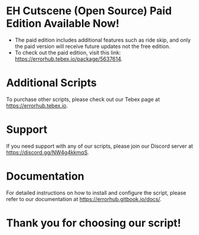 # EH Cutscene (Open Source) Paid Edition Available Now!

* The paid edition includes additional features such as ride skip, and only the paid version will receive future updates not the free edition.
* To check out the paid edition, visit this link: https://errorhub.tebex.io/package/5637614.

# Additional Scripts
To purchase other scripts, please check out our Tebex page at https://errorhub.tebex.io.

# Support
If you need support with any of our scripts, please join our Discord server at https://discord.gg/NW4g4kkmqS.

# Documentation
For detailed instructions on how to install and configure the script, please refer to our documentation at https://errorhub.gitbook.io/docs/.

# Thank you for choosing our script!